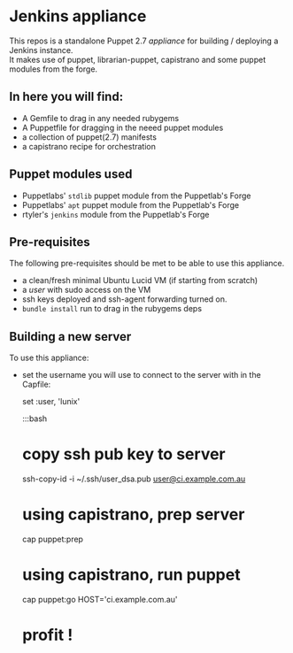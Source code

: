 # Jenkins appliance

This repos is a standalone Puppet 2.7 _appliance_ for building / deploying a Jenkins instance.  
It makes use of puppet, librarian-puppet, capistrano and some puppet modules from the forge.  

## In here you will find:  

* A Gemfile to drag in any needed rubygems  
* A Puppetfile for dragging in the neeed puppet modules  
* a collection of puppet(2.7) manifests  
* a capistrano recipe for orchestration  

## Puppet modules used

* Puppetlabs' `stdlib` puppet module from the Puppetlab's Forge
* Puppetlabs' `apt` puppet module from the Puppetlab's Forge
* rtyler's `jenkins` module from the Puppetlab's Forge

## Pre-requisites

The following pre-requisites should be met to be able to use this appliance.  

* a clean/fresh minimal Ubuntu Lucid VM (if starting from scratch)  
* a *user* with sudo access on the VM
* ssh keys deployed and ssh-agent forwarding turned on.  
* `bundle install` run to drag in the rubygems deps

## Building a new server

To use this appliance:

* set the username you will use to connect to the server with in the Capfile:

    set :user, 'lunix'

    :::bash
    # copy ssh pub key to server
    ssh-copy-id -i ~/.ssh/user_dsa.pub user@ci.example.com.au
    # using capistrano, prep server
    cap puppet:prep
    # using capistrano, run puppet
    cap puppet:go HOST='ci.example.com.au'
    # profit !
    ```
